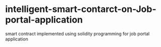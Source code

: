 # intelligent-smart-contarct-on-Job-portal-application
smart contract implemented using solidity programming for job portal application

